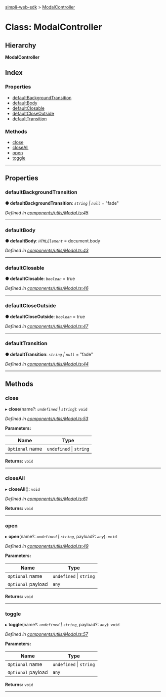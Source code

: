 [simpli-web-sdk](../README.md) > [ModalController](../classes/modalcontroller.md)

# Class: ModalController

## Hierarchy

**ModalController**

## Index

### Properties

* [defaultBackgroundTransition](modalcontroller.md#defaultbackgroundtransition)
* [defaultBody](modalcontroller.md#defaultbody)
* [defaultClosable](modalcontroller.md#defaultclosable)
* [defaultCloseOutside](modalcontroller.md#defaultcloseoutside)
* [defaultTransition](modalcontroller.md#defaulttransition)

### Methods

* [close](modalcontroller.md#close)
* [closeAll](modalcontroller.md#closeall)
* [open](modalcontroller.md#open)
* [toggle](modalcontroller.md#toggle)

---

## Properties

<a id="defaultbackgroundtransition"></a>

###  defaultBackgroundTransition

**● defaultBackgroundTransition**: *`string` \| `null`* = "fade"

*Defined in [components/utils/Modal.ts:45](https://github.com/simplitech/simpli-web-sdk/blob/77f6425/src/components/utils/Modal.ts#L45)*

___
<a id="defaultbody"></a>

###  defaultBody

**● defaultBody**: *`HTMLElement`* =  document.body

*Defined in [components/utils/Modal.ts:43](https://github.com/simplitech/simpli-web-sdk/blob/77f6425/src/components/utils/Modal.ts#L43)*

___
<a id="defaultclosable"></a>

###  defaultClosable

**● defaultClosable**: *`boolean`* = true

*Defined in [components/utils/Modal.ts:46](https://github.com/simplitech/simpli-web-sdk/blob/77f6425/src/components/utils/Modal.ts#L46)*

___
<a id="defaultcloseoutside"></a>

###  defaultCloseOutside

**● defaultCloseOutside**: *`boolean`* = true

*Defined in [components/utils/Modal.ts:47](https://github.com/simplitech/simpli-web-sdk/blob/77f6425/src/components/utils/Modal.ts#L47)*

___
<a id="defaulttransition"></a>

###  defaultTransition

**● defaultTransition**: *`string` \| `null`* = "fade"

*Defined in [components/utils/Modal.ts:44](https://github.com/simplitech/simpli-web-sdk/blob/77f6425/src/components/utils/Modal.ts#L44)*

___

## Methods

<a id="close"></a>

###  close

▸ **close**(name?: *`undefined` \| `string`*): `void`

*Defined in [components/utils/Modal.ts:53](https://github.com/simplitech/simpli-web-sdk/blob/77f6425/src/components/utils/Modal.ts#L53)*

**Parameters:**

| Name | Type |
| ------ | ------ |
| `Optional` name | `undefined` \| `string` |

**Returns:** `void`

___
<a id="closeall"></a>

###  closeAll

▸ **closeAll**(): `void`

*Defined in [components/utils/Modal.ts:61](https://github.com/simplitech/simpli-web-sdk/blob/77f6425/src/components/utils/Modal.ts#L61)*

**Returns:** `void`

___
<a id="open"></a>

###  open

▸ **open**(name?: *`undefined` \| `string`*, payload?: *`any`*): `void`

*Defined in [components/utils/Modal.ts:49](https://github.com/simplitech/simpli-web-sdk/blob/77f6425/src/components/utils/Modal.ts#L49)*

**Parameters:**

| Name | Type |
| ------ | ------ |
| `Optional` name | `undefined` \| `string` |
| `Optional` payload | `any` |

**Returns:** `void`

___
<a id="toggle"></a>

###  toggle

▸ **toggle**(name?: *`undefined` \| `string`*, payload?: *`any`*): `void`

*Defined in [components/utils/Modal.ts:57](https://github.com/simplitech/simpli-web-sdk/blob/77f6425/src/components/utils/Modal.ts#L57)*

**Parameters:**

| Name | Type |
| ------ | ------ |
| `Optional` name | `undefined` \| `string` |
| `Optional` payload | `any` |

**Returns:** `void`

___

